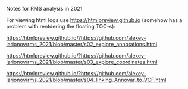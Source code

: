Notes for RMS analysis in 2021

For viewing html logs use https://htmlpreview.github.io (somehow has a problem with rentdering the floating TOC-s):  

https://htmlpreview.github.io/?https://github.com/alexey-larionov/rms_2021/blob/master/s02_explore_annotations.html 

https://htmlpreview.github.io/?https://github.com/alexey-larionov/rms_2021/blob/master/s03_explore_coordinates.html

https://htmlpreview.github.io/?https://github.com/alexey-larionov/rms_2021/blob/master/s04_linking_Annovar_to_VCF.html

